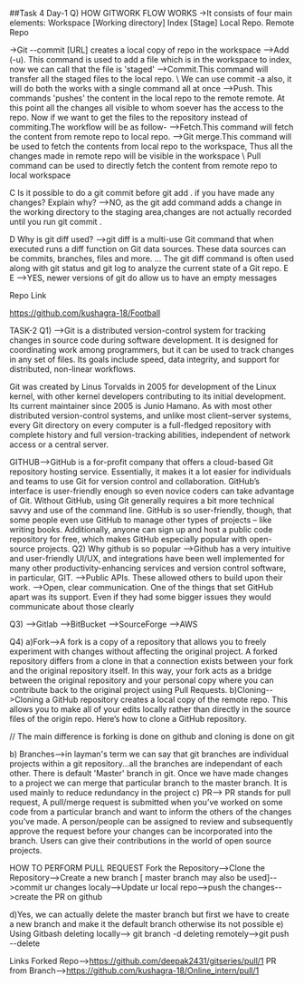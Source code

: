 ##Task 4
Day-1
Q) HOW GITWORK FLOW WORKS
->It consists of four main elements:
Workspace [Working directory]
Index [Stage]
Local Repo.
Remote Repo

->Git --commit [URL] creates a local copy of repo in the workspace
-->Add (-u). This command is used to add a file which is in the workspace to index, now we can call that the file is 'staged'
-->Commit.This command will transfer all the staged files to the local repo.
\\ We can  use commit -a also, it will do both the works with a single command all at once
-->Push. This commands 'pushes' the content in the local repo to the remote remote. At this point all the changes all visible to whom soever has the access to the repo.
Now if we want to get the files to the repository instead of commiting.The workflow will be as follow-
-->Fetch.This command will fetch the content from remote repo to local repo.
-->Git merge.This command will be used to fetch the contents from local repo to the workspace, Thus all the changes made in remote repo will be visible in the workspace
\\ Pull command can be used to directly fetch the content from remote repo to local workspace

C Is it possible to do a git commit before git add . if you have made any changes? Explain why?
-->NO, as the git add command adds a change in the working directory to the staging area,changes are not actually recorded until you run git commit .

D Why is git diff used?
-->git diff is a multi-use Git command that when executed runs a diff function on Git data sources. These data sources can be commits, branches, files and more. ... The git diff command is often used along with git status and git log to analyze the current state of a Git repo.
E 
E
-->YES, newer versions of git do allow us to have an empty messages

Repo Link

https://github.com/kushagra-18/Football


TASK-2
Q1)
-->Git  is a distributed version-control system for tracking changes in source code during software development. It is designed for coordinating work among programmers, but it can be used to track changes in any set of files. Its goals include speed, data integrity, and support for distributed, non-linear workflows.

Git was created by Linus Torvalds in 2005 for development of the Linux kernel, with other kernel developers contributing to its initial development. Its current maintainer since 2005 is Junio Hamano. As with most other distributed version-control systems, and unlike most client–server systems, every Git directory on every computer is a full-fledged repository with complete history and full version-tracking abilities, independent of network access or a central server.

GITHUB-->GitHub is a for-profit company that offers a cloud-based Git repository hosting service. Essentially, it makes it a lot easier for individuals and teams to use Git for version control and collaboration.
GitHub’s interface is user-friendly enough so even novice coders can take advantage of Git. Without GitHub, using Git generally requires a bit more technical savvy and use of the command line.
GitHub is so user-friendly, though, that some people even use GitHub to manage other types of projects – like writing books.
Additionally, anyone can sign up and host a public code repository for free, which makes GitHub especially popular with open-source projects.
 Q2) Why github is so popular
-->Github has a very intuitive and user-friendly UI/UX, and integrations have been well implemented for many other productivity-enhancing services and version control software, in particular, GIT. 
-->Public APIs. These allowed others to build upon their work.
-->Open, clear communication. One of the things that set GitHub apart was its support. Even if they had some bigger issues they would communicate about those clearly

Q3)
-->Gitlab
-->BitBucket
-->SourceForge
-->AWS

Q4)
a)Fork-->A fork is a copy of a repository that allows you to freely experiment with changes without affecting the original project. A forked repository differs from a clone in that a connection exists between your fork and the original repository itself. In this way, your fork acts as a bridge between the original repository and your personal copy where you can contribute back to the original project using Pull Requests.
b)Cloning-->Cloning a GitHub repository creates a local copy of the remote repo. This allows you to make all of your edits locally rather than directly in the source files of the origin repo. Here’s how to clone a GitHub repository.

// The main difference is forking is done on github and cloning is done on git

b) Branches-->in layman's term we can say that git branches are individual projects within a git repository...all the branches are independant of each other. There is default 'Master' branch in git. Once we have made changes to a project we can merge that particular branch to the master branch. It is used mainly to reduce redundancy in the project
c) PR--> PR stands for pull request, A pull/merge request is submitted when you’ve worked on some code from a particular branch and want to inform the others of the changes you’ve made. A person/people can be assigned to review and subsequently approve the request before your changes can be incorporated into the branch. Users can give their contributions in the world of open source projects.

HOW TO PERFORM PULL REQUEST
Fork the Repository-->Clone the Repository-->Create a new branch [ master branch may also be used]-->commit ur changes localy-->Update ur local repo-->push the changes-->create the PR on github

d)Yes, we can actually delete the master branch but first we have to create a new branch and make it the default branch otherwise its not possible
e) Using Gitbash
    deleting locally--> git branch -d <branch>
    deleting remotely-->git push <remote> --delete <branch>
     
Links
Forked Repo-->https://github.com/deepak2431/gitseries/pull/1
PR from Branch-->https://github.com/kushagra-18/Online_intern/pull/1
